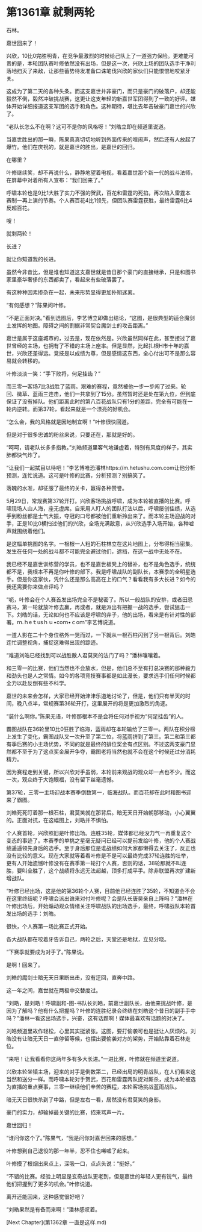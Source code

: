# 第1361章 就剩两轮

石林。

嘉世回来了！

兴欣，10比0完胜明青，在竞争最激烈的时候给己队上了一道强力保险。更难能可贵的是，本轮团队赛叶修依然没有出场，但是这一次，兴欣上场的团队选手干净利落地扫灭了来敌，让那些蓄势待发准备口诛笔伐兴欣的家伙们只能恨恨地咬紧牙关。

这成为了第二天的各种头条。而这支嘉世并非豪门，而只是豪门的破落户，却还能毅然不倒，毅然冲破挑战赛，这更让这支年轻的新嘉世军团得到了一致的好评。媒体开始详细报道这支军团的选手和角色。这种期待，堪比去年击破豪门嘉世的兴欣了。

“老队长怎么不在啊？这可不是你的风格呀！”刘皓立即在频道里说道。

当嘉世胜出的那一瞬，陈果真真切切地听到外面传来的喧闹声，然后还有人放起了爆竹。他们在庆祝的，就是嘉世的胜出，是嘉世的回归。

在哪里？

叶修继续笑，却不再说什么，静静地望着电视，看着嘉世那个新一代的战斗法师，在屏幕中对着所有人宣布：“我们回来了。”

呼啸本轮也是9比1大胜了实力不强的贺武，百花和雷霆的死掐，再次陷入雷霆本赛制一再上演的节奏。个人赛百花4比1领先，但团队赛雷霆获胜，最终雷霆6比4反超百花。

嗖！

就剩两轮！

长进？

就让你知道我的长进。

虽然今非昔比，但是谁也知道这支嘉世就是昔日那个豪门的直接继承，只是和图书家里豪华奢侈的东西都卖了，看起来有些破落罢了。

有这种种因素掺杂在一起，未来形势显得更加扑朔迷离。

“有何感想？”陈果问叶修。

“不是正面对决。”看到选图后，李艺博立即做出结论，“这图，是很典型的适合魔剑士发挥的地图。障碍之间的割据非常契合魔剑士的攻击距离。”

嘉世是属于这座城市的，过去是，现在依然是。兴欣虽然同样在此，甚至接过了嘉世曾经的主场，也拥有了不错的主场上座率。但是显然，比起扎根H市十年的嘉世，兴欣还差得远。竞技是以成绩为尊，但是感情这东西，全心付出可不是那么容易就会转移的。

叶修淡淡一笑：“手下败将，何足挂齿？”

而三零一客场7比3战胜了蓝雨。艰难的赛程，竟然被他一步一步闯了过来。轮回、微草、蓝雨三连击，他们一共拿到了15分。虽然暂时还是处在第九位，但到底保证了没有掉队。他们距离此时的第八百花战队只有1分的差距，完全有可能在一轮内逆转。而第37轮，看起来就是一个漂亮的好机会。

“怎么会，我的风格就是因地制宜啊！”叶修很快回道。

但是对于很多忠诚的粉丝来说，只要还在，那就是好的。

“呵呵，请老队长多多指教。”刘皓频道里客气地谦虚着，特别有风度的样子，其实肺都快气炸了。

“让我们一起拭目以待吧！”李艺博唯恐潘林https://m.hetushu.com.com让他分析预测，连忙说道。这可是叶修的比赛，分析预测？别搞笑了。

落魄的水准，却征服了最终的关卡，赢得各种赞誉。

5月29日，常规赛第37轮开打。兴欣客场挑战呼啸，成为本轮被直播的比赛。呼啸现场人山人海，座无虚席。自采用人盯人的团队打法以后，呼啸屡创佳绩，从选手到粉丝都是士气大振，夺冠的口号都被他们重新拎出来了。而本轮主场迎战的对手，正是10比0横扫过他们的兴欣，全场充满敌意，从兴欣选手入场开始，各种嘘声就围绕着他们。

是这幅单挑图的名字。一根根一人粗的石柱林立在这片地图上，分布得相当密集。发生在任何一处的战斗都不可能完全避过他们，遮挡，在这一战中无处不在。

我已经不是嘉世训练营的学员，也不是嘉世板凳上的替补，也不是角色选手，统统都不是，我根本不再是你叶修的部下。我是呼啸战队的副队长，本赛季的全明星选手。但是你这家伙，凭什么还是那么高高在上的口气？看看我有多大长进？如今的我还需要你来做点评吗？

“呃，叶修会在个人赛首发出场完全不是秘密了。所以一般战队的安排，或者田忌赛马，第一轮就放叶修去赢，再或者，就是派出有把握一战的选手，尝试狙击一下。刘皓的话，无论如何也不应该是呼啸的弃子，他的出场，看来是有针对性的部署。ｍ.ｈeｔusｈｕ•coｍ•ｃoｍ”李艺博说道。

一道人影在二十个身位格外一晃而过，一下就从一根石柱闪到了另一根背后。刘皓连忙调整视角，捕捉这难得出现的踪迹。

“难道刘皓已经找到可以战胜散人君莫笑的法门了吗？”潘林嚷嚷着。

和三零一的比赛，他们当然也不会放水，但是，他们总不至有打总决赛的那种毅力和劲头也是人之常情。如今的各项竞技赛事都是如此漫长，要求选手们任何时候都全力以赴反倒有些不科学。

嘉世的未来会怎样，大家已经开始津津乐道地讨论了，但是，他们只有半天的时间，晚八点半，常规赛第36轮开打，这里展开的将是更加激烈的角逐。

“装什么啊你。”陈果无语，叶修那根本不是会将任何对手视为“何足挂齿”的人。

霸图战队在36轮里10比0狂胜了临海，蓝雨却在本轮输给了三零一。两队在积分榜上发生了变化，霸图战队又一次升至了第二位，将蓝雨挤到了第三。第二和第三都有季后赛的小主场优势，不同的就是最终的排位奖金有点区别。不过这两支豪门显然都不至于为了这点奖金展开争夺，霸图老将当然也就不会在这个时候还过分消耗精力。

因为赛程走到关键，所以兴欣对手虽弱，本轮前来观战的观众却一点也不少。而这一次，观众终于大饱眼福，没有留下丝毫遗憾。

第37轮，三零一主场迎战本赛季倒数第一，临海战队。而百花却在此时和图书迎来了霸图。

刘皓死死盯着那一根石柱，君莫笑就在那背后。暗无天日开始朝那移动，小心翼翼的。正面对抗，在这幅图上，刘皓并不惧怕。

个人赛首轮，兴欣照旧是叶修出场。连胜35轮，媒体都已经没力气一再重复这个变态的事迹了。本赛季的单挑之星毫无疑问已经可以提前发给叶修，他的个人赛战绩遥遥领先身后的选手。至于身后那位是谁战绩如何大家都懒得去关注了，反正也没有比较的意义。现在大家就等着看叶修是不是可以最终完成37轮连胜的壮举，更有人开始遗憾叶修没有在赛季第一轮打个人赛，否则的话，38轮那就不叫连胜，要叫全胜了，这个战绩将永远无法超越，顶多打成平手。除非联盟再次扩建新增战队。

“叶修已经出场，这是他的第36轮个人赛，目前他已经连胜了35轮，不知道会不会在这里终结呢？呼啸会派出谁来对付叶修呢？会是队长唐昊亲自上阵吗？”潘林在叶修出场后，开始煽动观众情绪关注呼啸战队的出场选手，最终，呼啸战队本轮首发出场的选手：刘皓。

很快，个人赛第一场比赛正式开始。

各大战队都在咬着牙告诉自己，两轮之后，天堂还是地狱，立见分晓。

“下赛季就要成为对手了。”陈果说。

是啊！回来了。

刘皓的魔剑士暗无天日果断出击，没有迂回，直奔中路。

这一年之间，嘉世就在两极中交替度过。

“刘皓，是刘皓！呼啸副和-图-书队长刘皓，前嘉世副队长，由他来挑战叶修，是因为了解吗？他有什么把握吗？叶修的连胜纪录会终结在刘皓这个昔日的副手手中吗？”潘林一看这出场选手，兴奋，这有话题啊！媒体最喜欢有话题的对决了。

刘皓频道里故作轻松，心里其实挺紧张。这图，要打偷袭可也是挺让人厌烦的。刘皓没有让暗无天日一直停留等候，也摆出要偷袭对方的架势，开始贴靠着石林走位。

“来吧！让我看看你这两年多有多大长进。”一进比赛，叶修就在频道里说道。

兴欣本轮坐镇主场，迎来的对手是倒数第二，已经出局的明青战队，在人们看来这当然和送分一样。而呼啸本轮对手贺武，百花和雷霆两队捉对厮杀，成为本轮被选为直播的重点赛事，三零一继续他们辛苦的赛程，本轮客场挑战蓝雨战队。

暗无天日很快杀到了中路，但是左右一看，居然没有君莫笑的身影。

豪门的实力，却输掉最关键的比赛，招来骂声一片。

嘉世回归！

“谁问你这个了。”陈果气，“我是问你对嘉世回来的感想。”

叶修想到自己退役的那一年半，忍不住也唏嘘了起来。

叶修摸了根烟出来点上，深吸一口，点点头说：“挺好。”

“不错的比赛。经验上明显是玄奇战队更老到，但是嘉世的年轻人更有锐气，最终他们把握到了更多的机会。”叶修说道。

离开还能回来，这种感觉很好吧？

“刘皓果然是有备而来啊！”潘林感叹着。



[Next Chapter](第1362章 一直是这样.md)